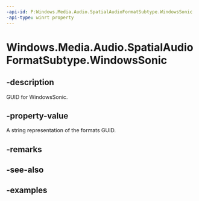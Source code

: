 ```yaml
---
-api-id: P:Windows.Media.Audio.SpatialAudioFormatSubtype.WindowsSonic
-api-type: winrt property
---
```


<!-- Property syntax.
public string WindowsSonic { get; }
-->

# Windows.Media.Audio.SpatialAudioFormatSubtype.WindowsSonic

## -description
GUID for WindowsSonic.

## -property-value
A string representation of the formats GUID.

## -remarks

## -see-also

## -examples

